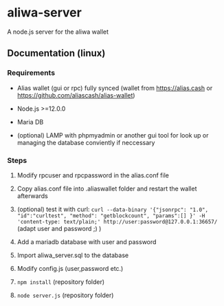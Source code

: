 # aliwa-server
A node.js server for the aliwa wallet

## Documentation (linux)

### Requirements

* Alias wallet (gui or rpc) fully synced (wallet from https://alias.cash or https://github.com/aliascash/alias-wallet)

* Node.js >=12.0.0

* Maria DB

* (optional) LAMP with phpmyadmin or another gui tool for look up or managing the database conviently if neccessary


### Steps

1. Modify rpcuser and rpcpassword in the alias.conf file

2. Copy alias.conf file into .aliaswallet folder and restart the wallet afterwards

3. (optional) test it with curl: `curl --data-binary '{"jsonrpc": "1.0", "id":"curltest", "method": "getblockcount", "params":[] }' -H 'content-type: text/plain;' http://user:password@127.0.0.1:36657/` (adapt user and password ;) )

4. Add a mariadb database with user and password

5. Import aliwa_server.sql to the database

6. Modify config.js (user,password etc.)

7. `npm install` (repository folder)

8. `node server.js` (repository folder)
